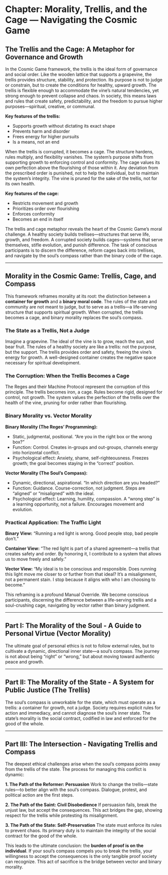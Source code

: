 # Chapter: Morality, Trellis, and the Cage — Navigating the Cosmic Game

## The Trellis and the Cage: A Metaphor for Governance and Growth

In the Cosmic Game framework, the trellis is the ideal form of governance and social order. Like the wooden lattice that supports a grapevine, the trellis provides structure, stability, and protection. Its purpose is not to judge or constrain, but to create the conditions for healthy, upward growth. The trellis is flexible enough to accommodate the vine’s natural tendencies, yet strong enough to prevent collapse and chaos. In society, this means laws and rules that create safety, predictability, and the freedom to pursue higher purposes—spiritual, creative, or communal.

**Key features of the trellis:**
- Supports growth without dictating its exact shape
- Prevents harm and disorder
- Frees energy for higher pursuits
- Is a means, not an end

When the trellis is corrupted, it becomes a cage. The structure hardens, rules multiply, and flexibility vanishes. The system’s purpose shifts from supporting growth to enforcing control and conformity. The cage values its own perfection above the flourishing of those within it. Any deviation from the prescribed order is punished, not to help the individual, but to maintain the system’s integrity. The vine is pruned for the sake of the trellis, not for its own health.

**Key features of the cage:**
- Restricts movement and growth
- Prioritizes order over flourishing
- Enforces conformity
- Becomes an end in itself

The trellis and cage metaphor reveals the heart of the Cosmic Game’s moral challenge. A healthy society builds trellises—structures that serve life, growth, and freedom. A corrupted society builds cages—systems that serve themselves, stifle evolution, and punish difference. The task of conscious participants is to discern the difference, reform cages back into trellises, and navigate by the soul’s compass rather than the binary code of the cage.

---

## Morality in the Cosmic Game: Trellis, Cage, and Compass

This framework reframes morality at its root: the distinction between a **container for growth** and a **binary moral code**. The rules of the state and community are not meant to judge, but to serve as a trellis—a life-serving structure that supports spiritual growth. When corrupted, the trellis becomes a cage, and binary morality replaces the soul’s compass.

### The State as a Trellis, Not a Judge

Imagine a grapevine. The ideal of the vine is to grow, reach the sun, and bear fruit. The rules of a healthy society are like a trellis: not the purpose, but the support. The trellis provides order and safety, freeing the vine’s energy for growth. A well-designed container creates the negative space necessary for spiritual development.

### The Corruption: When the Trellis Becomes a Cage

The Reges and their Machine Protocol represent the corruption of this principle. The trellis becomes iron, a cage. Rules become rigid, designed for control, not growth. The system values the perfection of the trellis over the health of the vine, pruning for order rather than flourishing.

### Binary Morality vs. Vector Morality

**Binary Morality (The Reges’ Programming):**
- Static, judgmental, positional. “Are you in the right box or the wrong box?”
- Function: Control. Creates in-groups and out-groups, channels energy into horizontal conflict.
- Psychological effect: Anxiety, shame, self-righteousness. Freezes growth; the goal becomes staying in the “correct” position.

**Vector Morality (The Soul’s Compass):**
- Dynamic, directional, aspirational. “In which direction are you headed?”
- Function: Guidance. Course-correction, not judgment. Steps are “aligned” or “misaligned” with the ideal.
- Psychological effect: Learning, humility, compassion. A “wrong step” is a learning opportunity, not a failure. Encourages movement and evolution.

### Practical Application: The Traffic Light

**Binary View:** “Running a red light is wrong. Good people stop, bad people don’t.”

**Container View:** “The red light is part of a shared agreement—a trellis that creates safety and order. By honoring it, I contribute to a system that allows us to move freely and safely.”

**Vector View:** “My ideal is to be conscious and responsible. Does running this light move me closer to or further from that ideal? It’s a misalignment, not a permanent stain. I stop because it aligns with who I am choosing to become.”

This reframing is a profound Manual Override. We become conscious participants, discerning the difference between a life-serving trellis and a soul-crushing cage, navigating by vector rather than binary judgment.

---

## Part I: The Morality of the Soul - A Guide to Personal Virtue (Vector Morality)

The ultimate goal of personal ethics is not to follow external rules, but to cultivate a dynamic, directional inner state—a soul’s compass. The journey is not about being “right” or “wrong,” but about moving toward authentic peace and growth.

---

## Part II: The Morality of the State - A System for Public Justice (The Trellis)

The soul’s compass is unworkable for the state, which must operate as a trellis: a container for growth, not a judge. Society requires explicit rules for action and immediacy, and cannot diagnose the soul’s inner state. The state’s morality is the social contract, codified in law and enforced for the good of the whole.

---

## Part III: The Intersection - Navigating Trellis and Compass

The deepest ethical challenges arise when the soul’s compass points away from the trellis of the state. The process for managing this conflict is dynamic:

**1. The Path of the Reformer: Persuasion**
Work to change the trellis—state rules—to better align with the soul’s compass. Dialogue, protest, and political action are the first steps.

**2. The Path of the Saint: Civil Disobedience**
If persuasion fails, break the unjust law, but accept the consequences. This act bridges the gap, showing respect for the trellis while protesting its misalignment.

**3. The Path of the State: Self-Preservation**
The state must enforce its rules to prevent chaos. Its primary duty is to maintain the integrity of the social contract for the good of the whole.

This leads to the ultimate conclusion: the **burden of proof is on the individual**. If your soul’s compass compels you to break the trellis, your willingness to accept the consequences is the only tangible proof society can recognize. This act of sacrifice is the bridge between vector and binary morality.
